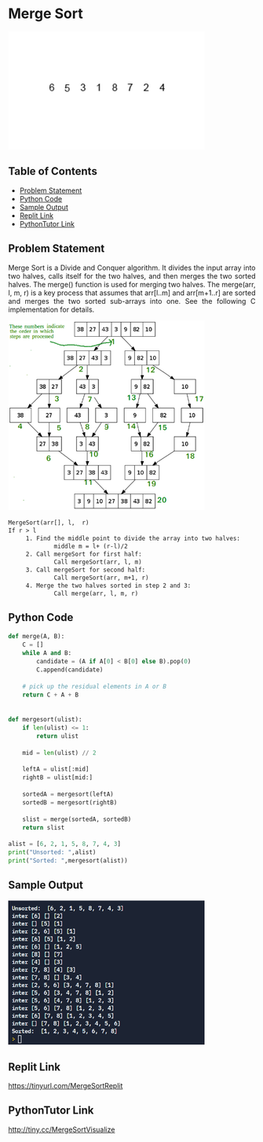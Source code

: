 # Merge Sort

<img src="./img/mergesort.gif" style="width:400px;" class="center"/>

## Table of Contents

- [Problem Statement](#problem-statement)
- [Python Code](#python-code)
- [Sample Output](#Sample-Output)
- [Replit Link](#replit-link)
- [PythonTutor Link](#pythontutor-link)


## Problem Statement

<div align="justify"> <p> Merge Sort is a Divide and Conquer algorithm. It divides the input array into two halves, calls itself for the two halves, and then merges the two sorted halves. The merge() function is used for merging two halves. The merge(arr, l, m, r) is a key process that assumes that arr[l..m] and arr[m+1..r] are sorted and merges the two sorted sub-arrays into one. See the following C implementation for details.  </div></p>

<img src="./img/mergesortsteps.png" style="width:400px;" class="center"/>

```
MergeSort(arr[], l,  r)
If r > l
     1. Find the middle point to divide the array into two halves:  
             middle m = l+ (r-l)/2
     2. Call mergeSort for first half:   
             Call mergeSort(arr, l, m)
     3. Call mergeSort for second half:
             Call mergeSort(arr, m+1, r)
     4. Merge the two halves sorted in step 2 and 3:
             Call merge(arr, l, m, r)
```



## Python Code

```python
def merge(A, B):
    C = []
    while A and B:
        candidate = (A if A[0] < B[0] else B).pop(0)
        C.append(candidate)

    # pick up the residual elements in A or B
    return C + A + B


def mergesort(ulist):
    if len(ulist) <= 1:
        return ulist

    mid = len(ulist) // 2

    leftA = ulist[:mid]
    rightB = ulist[mid:]

    sortedA = mergesort(leftA)
    sortedB = mergesort(rightB)

    slist = merge(sortedA, sortedB)
    return slist

alist = [6, 2, 1, 5, 8, 7, 4, 3]
print("Unsorted: ",alist)
print("Sorted: ",mergesort(alist))
```

## Sample Output
<img src="./img/OPMergeSort.PNG" style="width:400px;" class="center"/>

## Replit Link
https://tinyurl.com/MergeSortReplit

## PythonTutor Link

http://tiny.cc/MergeSortVisualize